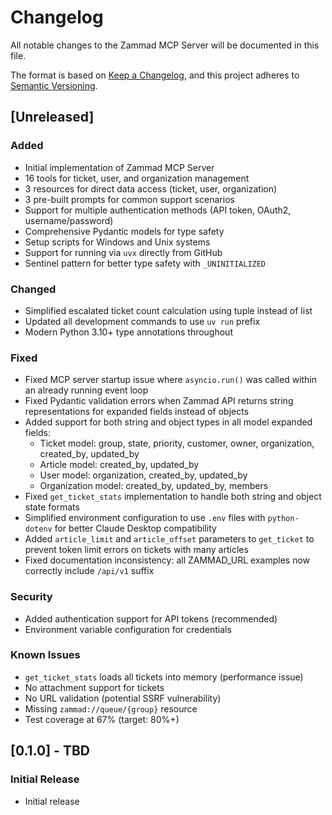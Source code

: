 # Changelog

All notable changes to the Zammad MCP Server will be documented in this file.

The format is based on [Keep a Changelog](https://keepachangelog.com/en/1.0.0/),
and this project adheres to [Semantic Versioning](https://semver.org/spec/v2.0.0.html).

## [Unreleased]

### Added

- Initial implementation of Zammad MCP Server
- 16 tools for ticket, user, and organization management
- 3 resources for direct data access (ticket, user, organization)
- 3 pre-built prompts for common support scenarios
- Support for multiple authentication methods (API token, OAuth2, username/password)
- Comprehensive Pydantic models for type safety
- Setup scripts for Windows and Unix systems
- Support for running via `uvx` directly from GitHub
- Sentinel pattern for better type safety with `_UNINITIALIZED`

### Changed

- Simplified escalated ticket count calculation using tuple instead of list
- Updated all development commands to use `uv run` prefix
- Modern Python 3.10+ type annotations throughout

### Fixed

- Fixed MCP server startup issue where `asyncio.run()` was called within an already running event loop
- Fixed Pydantic validation errors when Zammad API returns string representations for expanded fields instead of objects
- Added support for both string and object types in all model expanded fields:
  - Ticket model: group, state, priority, customer, owner, organization, created_by, updated_by
  - Article model: created_by, updated_by
  - User model: organization, created_by, updated_by
  - Organization model: created_by, updated_by, members
- Fixed `get_ticket_stats` implementation to handle both string and object state formats
- Simplified environment configuration to use `.env` files with `python-dotenv` for better Claude Desktop compatibility
- Added `article_limit` and `article_offset` parameters to `get_ticket` to prevent token limit errors on tickets with many articles
- Fixed documentation inconsistency: all ZAMMAD_URL examples now correctly include `/api/v1` suffix

### Security

- Added authentication support for API tokens (recommended)
- Environment variable configuration for credentials

### Known Issues

- `get_ticket_stats` loads all tickets into memory (performance issue)
- No attachment support for tickets
- No URL validation (potential SSRF vulnerability)
- Missing `zammad://queue/{group}` resource
- Test coverage at 67% (target: 80%+)

## [0.1.0] - TBD

### Initial Release

- Initial release
